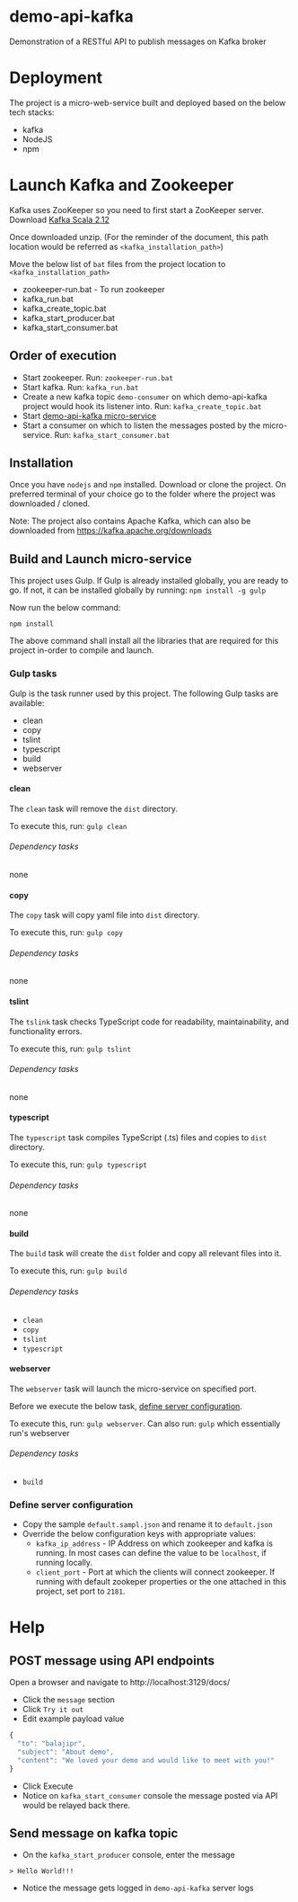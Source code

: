 # demo-api-kafka

Demonstration of a RESTful API to publish messages on Kafka broker

# Deployment

The project is a micro-web-service built and deployed based on the below tech stacks:

* kafka
* NodeJS
* npm

# Launch Kafka and Zookeeper

Kafka uses ZooKeeper so you need to first start a ZooKeeper server. Download [Kafka Scala 2.12](https://kafka.apache.org/downloads)

Once downloaded unzip. (For the reminder of the document, this path location would be referred as `<kafka_installation_path>`)

Move the below list of `bat` files from the project location to `<kafka_installation_path>`

* zookeeper-run.bat - To run zookeeper
* kafka_run.bat
* kafka_create_topic.bat
* kafka_start_producer.bat
* kafka_start_consumer.bat

## Order of execution

* Start zookeeper. Run: `zookeeper-run.bat`
* Start kafka. Run: `kafka_run.bat`
* Create a new kafka topic `demo-consumer` on which demo-api-kafka project would hook its listener into. Run: `kafka_create_topic.bat`
* Start [demo-api-kafka micro-service](#build-and-launch-micro-service)
* Start a consumer on which to listen the messages posted by the micro-service. Run: `kafka_start_consumer.bat`

## Installation

Once you have `nodejs` and `npm` installed. Download or clone the project. On preferred terminal of your choice go to the folder where the project was downloaded / cloned.

Note: The project also contains Apache Kafka, which can also be downloaded from https://kafka.apache.org/downloads 

## Build and Launch micro-service

This project uses Gulp. If Gulp is already installed globally, you are ready to go. If not, it can be installed globally by running: `npm install -g gulp`

Now run the below command:

`npm install`

The above command shall install all the libraries that are required for this project in-order to compile and launch.

### Gulp tasks

Gulp is the task runner used by this project. The following Gulp tasks are available:

* clean
* copy
* tslint
* typescript
* build
* webserver

#### clean

The `clean` task will remove the `dist` directory.

To execute this, run: `gulp clean`

###### Dependency tasks

none

#### copy

The `copy` task will copy yaml file into `dist` directory.

To execute this, run: `gulp copy`

###### Dependency tasks

none

#### tslint

The `tslink` task checks TypeScript code for readability, maintainability, and functionality errors.

To execute this, run: `gulp tslint`

###### Dependency tasks

none

#### typescript

The `typescript` task compiles TypeScript (.ts) files and copies to `dist` directory.

To execute this, run: `gulp typescript`

###### Dependency tasks

none

#### build

The `build` task will create the `dist` folder and copy all relevant files into it.

To execute this, run: `gulp build`

###### Dependency tasks

- `clean`
- `copy`
- `tslint`
- `typescript`

#### webserver

The `webserver` task will launch the micro-service on specified port.

Before we execute the below task, [define server configuration](#define-server-configuration).

To execute this, run: `gulp webserver`. Can also run: `gulp` which essentially run's webserver

###### Dependency tasks

- `build`

### Define server configuration

* Copy the sample `default.sampl.json` and rename it to `default.json`
* Override the below configuration keys with appropriate values:
  * `kafka_ip_address` - IP Address on which zookeeper and kafka is running. In most cases can define the value to be `localhost`, if running locally.
  * `client_port` - Port at which the clients will connect zookeeper. If running with default zookeper properties or the one attached in this project, set port to `2181`.

# Help

## POST message using API endpoints

Open a browser and navigate to http://localhost:3129/docs/

* Click the `message` section
* Click `Try it out`
* Edit example payload value
```javascript
{
  "to": "balajipr",
  "subject": "About demo",
  "content": "We loved your demo and would like to meet with you!"
}
```
* Click Execute
 * Notice on `kafka_start_consumer` console the message posted via API would be relayed back there.

## Send message on kafka topic

* On the `kafka_start_producer` console, enter the message
```
> Hello World!!!
```
* Notice the message gets logged in `demo-api-kafka` server logs
